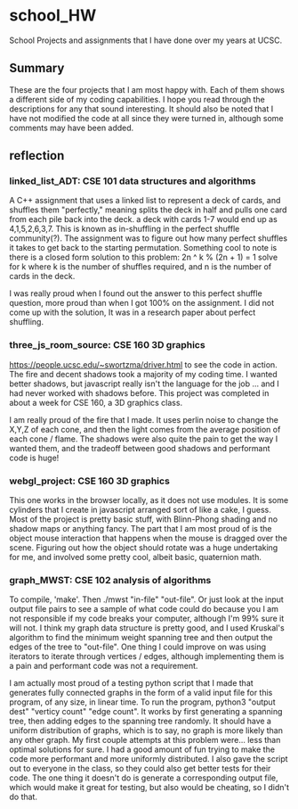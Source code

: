 # school_HW
School Projects and assignments that I have done over my years at UCSC.

## Summary
These are the four projects that I am most happy with. Each of them shows a different side of my coding capabilities. I hope you read through the descriptions for any that sound interesting. It should also be noted that I have not modified the code at all since they were turned in, although some comments may have been added.

## reflection

### linked_list_ADT: CSE 101 data structures and algorithms
A C++ assignment that uses a linked list to represent a deck of cards, and shuffles them "perfectly," meaning splits the deck in half and pulls one card from each pile back into the deck. a deck with cards 1-7 would end up as 4,1,5,2,6,3,7. This is known as in-shuffling in the perfect shuffle community(?). The assignment was to figure out how many perfect shuffles it takes to get back to the starting permutation. Something cool to note is there is a closed form solution to this problem: 2n ^ k % (2n + 1) = 1 solve for k where k is the number of shuffles required, and n is the number of cards in the deck.

I was really proud when I found out the answer to this perfect shuffle question, more proud than when I got 100% on the assignment. I did not come up with the solution, It was in a research  paper about perfect shuffling.

### three_js_room_source: CSE 160 3D graphics
https://people.ucsc.edu/~swortzma/driver.html to see the code in action. The fire and decent shadows took a majority of my coding time. I wanted better shadows, but javascript really isn't the language for the job ... and I had never worked with shadows before.
This project was completed in about a week for CSE 160, a 3D graphics class.

I am really proud of the fire that I made. It uses perlin noise to change the X,Y,Z of each cone, and then the light comes from the average position of each cone / flame. The shadows were also quite the pain to get the way I wanted them, and the tradeoff between good shadows and performant code is huge!

### webgl_project: CSE 160 3D graphics
This one works in the browser locally, as it does not use modules. It is some cylinders that I create in javascript arranged sort of like a cake, I guess. Most of the project is pretty basic stuff, with Blinn-Phong shading and no shadow maps or anything fancy. The part that I am most proud of is the object mouse interaction that happens when the mouse is dragged over the scene. Figuring out how the object should rotate was a huge undertaking for me, and involved some pretty cool, albeit basic, quaternion math.

### graph_MWST: CSE 102 analysis of algorithms
To compile, 'make'. Then ./mwst "in-file" "out-file". Or just look at the input output file pairs to see a sample of what code could do because you I am not responsible if my code breaks your computer, although I'm 99% sure it will not. I think my graph data structure is pretty good, and I used Kruskal's algorithm to find the minimum weight spanning tree and then output the edges of the tree to "out-file". One thing I could improve on was using iterators to iterate through vertices / edges, although implementing them is a pain and performant code was not a requirement.

I am actually most proud of a testing python script that I made that generates fully connected graphs in the form of a valid input file for this program, of any size, in linear time. To run the program, python3 "output dest" "verticy count" "edge count". It works by first generating a spanning tree, then adding edges to the spanning tree randomly. It should have a uniform distribution of graphs, which is to say, no graph is more likely than any other graph. My first couple attempts at this problem were... less than optimal solutions for sure. I had a good amount of fun trying to make the code more performant and more uniformly distributed. I also gave the script out to everyone in the class, so they could also get better tests for their code. The one thing it doesn't do is generate a corresponding output file, which would make it great for testing, but also would be cheating, so I didn't do that.
